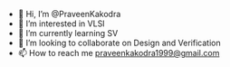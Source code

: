 - 👋 Hi, I’m @PraveenKakodra
- 👀 I’m interested in VLSI
- 🌱 I’m currently learning SV
- 💞️ I’m looking to collaborate on Design and Verification
- 📫 How to reach me praveenkakodra1999@gmail.com

<!---
PraveenKakodra/PraveenKakodra is a ✨ special ✨ repository because its `README.md` (this file) appears on your GitHub profile.
You can click the Preview link to take a look at your changes.
--->
